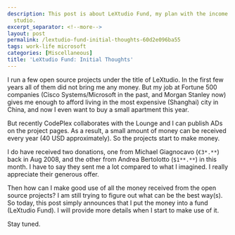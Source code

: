 ```yaml
---
description: This post is about LeXtudio Fund, my plan with the income of my personal
  studio.
excerpt_separator: <!--more-->
layout: post
permalink: /lextudio-fund-initial-thoughts-60d2e096ba55
tags: work-life microsoft
categories: [Miscellaneous]
title: 'LeXtudio Fund: Initial Thoughts'
---
```

I run a few open source projects under the title of LeXtudio. In the first few years all of them did not bring me any money. But my job at Fortune 500 companies (Cisco Systems/Microsoft in the past, and Morgan Stanley now) gives me enough to afford living in the most expensive (Shanghai) city in China, and now I even want to buy a small apartment this year.
<!--more-->

But recently CodePlex collaborates with the Lounge and I can publish ADs on the project pages. As a result, a small amount of money can be received every year (40 USD approximately). So the projects start to make money.

I do have received two donations, one from Michael Giagnocavo (`€3*.**`) back in Aug 2008, and the other from Andrea Bertolotto (`$1**.**`) in this month. I have to say they sent me a lot compared to what I imagined. I really appreciate their generous offer.

Then how can I make good use of all the money received from the open source projects? I am still trying to figure out what can be the best way(s). So today, this post simply announces that I put the money into a fund (LeXtudio Fund). I will provide more details when I start to make use of it.

Stay tuned.
